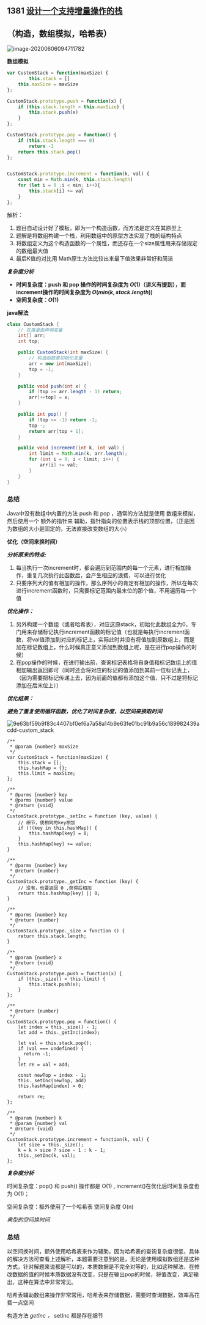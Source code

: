 ## 1381 [设计一个支持增量操作的栈](https://leetcode-cn.com/problems/design-a-stack-with-increment-operation/) 

## （构造，数组模拟，哈希表）

![image-20200606094711782](/Users/yummy/web开发/GitHub/algorithm/基础篇/数组/数组.assets/image-20200606094711782.png)

**数组模拟**

```JavaScript
var CustomStack = function(maxSize) {
		this.stack = []
    this.maxSize = maxSize
};

CustomStack.prototype.push = function(x) {
	if (this.stack.length < this.maxSize) {
        this.stack.push(x)
    }
};

CustomStack.prototype.pop = function() {
	if (this.stack.length === 0)
        return -1
    return this.stack.pop()
};


CustomStack.prototype.increment = function(k, val) {
	const min = Math.min(k, this.stack.length)
    for (let i = 0 ;i < min; i++){
        this.stack[i] += val 
    }
};

```

解析：

1. 题目自动设计好了模板，即为一个构造函数，而方法是定义在其原型上
2. 题解是将数组构建一个栈，利用数组中的原型方法实现了栈的结构特点
3. 将数组定义为这个构造函数的一个属性，而还存在一个size属性用来存储规定的数组最大值
4. 最后K值的对比用 Math原生方法比较出来最下值效果非常好和简洁

***复杂度分析***

- **时间复杂度：push 和 pop 操作的时间复杂度为 $O(1)$（讲义有提到），而increment操作的时间复杂度为 $O(min(k, stack.length))$**
- **空间复杂度：$O(1)$**

**java解法**

```java
class CustomStack {
    // 在类里面声明变量
    int[] arr;
    int top;

    public CustomStack(int maxSize) {
        // 构造函数里初始化变量
        arr = new int[maxSize];
        top = -1;
    }

    public void push(int x) {
        if (top >= arr.length - 1) return;
        arr[++top] = x;
    }

    public int pop() {
        if (top <= -1) return -1;
        top--;
        return arr[top + 1];
    }

    public void increment(int k, int val) {
        int limit = Math.min(k, arr.length);
        for (int i = 0; i < limit; i++) {
            arr[i] += val;
        }
    }
}
```

### 总结

Java中没有数组中内置的方法 push 和 pop ，通常的方法就是使用 数组来模拟，然后使用一个 额外的指针来 辅助，指针指向的位置表示栈的顶部位置，（正是因为数组的大小是固定的，无法直接改变数组的大小）

**优化（空间来换时间）**

***分析原来的特点:***

1. 每当执行一次increment时，都会遍历到范围内的每一个元素，进行相加操作，重复几次执行此函数后，会产生相应的浪费，可以进行优化
2. 只要序列大的值有相加的操作，那么序列小的肯定有相加的操作，所以在每次进行increment函数时，只需要标记范围内最末位的那个值，不用遍历每一个值

***优化操作：***

1. 另外构建一个数组（或者哈希表），对应这原stack，初始化此数组全为0，专门用来存储标记执行increment函数的标记值（也就是每执行increment函数，将val值添加到对应的标记上，实际此时并没有将值加到原数组上，而是加在标记数组上，什么时候真正意义添加到数组上呢，是在进行pop操作的时候）
2. 在pop操作的时候，在进行输出前，查询标记表格将自身值和标记数组上的值相加输出返回即可（同时还会将对应的标记的值添加到其前一位标记表上，（因为需要把标记传递上去，因为前面的值都有添加这个值，只不过是将标记添加在后末位上））

***优化结果：***

***避免了重复使用循环函数，优化了时间复杂度，以空间来换取时间***

![9e63bf59b9f83c4407bf0ef6a7a58a14b9e63fe01bc91b9a56c189982439acdd-custom_stack](/Users/yummy/web开发/文章笔记/typora-notes/Typora笔记/算法/LeetCode（Lucifer）/基础篇/数组.assets/9e63bf59b9f83c4407bf0ef6a7a58a14b9e63fe01bc91b9a56c189982439acdd-custom_stack.png)

```JS
/**
 * @param {number} maxSize
 */
var CustomStack = function(maxSize) {
    this.stack = [];
    this.hashMap = {};
    this.limit = maxSize;
};

/**
 * @parms {number} key 
 * @parms {number} value
 * @return {void}
 */
CustomStack.prototype._setInc = function (key, value) {
    // 细节，使相同的key相加
    if (!(key in this.hashMap)) {
        this.hashMap[key] = 0;
    }
    this.hashMap[key] += value;
}

/**
 * @parms {number} key
 * @return {number}
 */
CustomStack.prototype._getInc = function (key) {
  	// 没有，也要返回 0 ,获得后相加
    return this.hashMap[key] || 0;
}

/**
 * @parms {number} key
 * @return {number}
 */
CustomStack.prototype._size = function () {
    return this.stack.length;
}

/**
 * @param {number} x
 * @return {void}
 */
CustomStack.prototype.push = function(x) {
    if (this._size() < this.limit) {
        this.stack.push(x);
    }
};

/**
 * @return {number}
 */
CustomStack.prototype.pop = function() {
    let index = this._size() - 1;
    let add = this._getInc(index);
	
  	let val = this.stack.pop();
  	if (val === undefined) {
      return -1;
    }
    let re = val + add;

  	const newTop = index - 1;
    this._setInc(newTop, add)
    this.hashMap[index] = 0;

    return re;
};

/**
 * @param {number} k
 * @param {number} val
 * @return {void}
 */
CustomStack.prototype.increment = function(k, val) {
    let size = this._size();
    k = k > size ? size - 1 : k - 1;
    this._setInc(k, val);
};
```

***复杂度分析***

时间复杂度：pop() 和 push() 操作都是 O(1) , increment()在优化后时间复杂度也为 O(1)；

空间复杂度：额外使用了一个哈希表 空间复杂度 O(n)

*典型的空间换时间*

### 总结

以空间换时间，额外使用哈希表来作为辅助，因为哈希表的查询复杂度很低，具体的解决方法可查看上述解析，本题需要注意到的是，无论是使用模拟数组还是这种方式，针对解题来说都是可以的，本质数据是不完全对等的，比如这种解法，在修改数据的值的时候本质数据没有改变，只是在输出pop的时候，将值改变，满足输出，这种在算法中非常常见。

哈希表辅助数组来操作非常常用，哈希表来存储数据，需要时查询数据，效率高花费一点空间

构造方法 _getInc ，_ setInc  都是存在细节